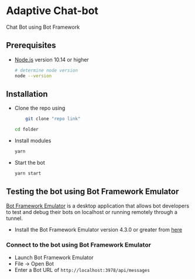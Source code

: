 # Adaptive Chat-bot

Chat Bot using Bot Framework 

## Prerequisites

- [Node.js](https://nodejs.org) version 10.14 or higher

    ```bash
    # determine node version
    node --version
    ```

## Installation

- Clone the repo using
    ```bash
        git clone "repo link"
    ```
    ```bash
    cd folder
    ```

- Install modules

    ```bash
    yarn
    ```

- Start the bot

    ```bash
    yarn start
    ```

## Testing the bot using Bot Framework Emulator

[Bot Framework Emulator](https://github.com/microsoft/botframework-emulator) is a desktop application that allows bot developers to test and debug their bots on localhost or running remotely through a tunnel.

- Install the Bot Framework Emulator version 4.3.0 or greater from [here](https://github.com/Microsoft/BotFramework-Emulator/releases)

### Connect to the bot using Bot Framework Emulator

- Launch Bot Framework Emulator
- File -> Open Bot
- Enter a Bot URL of `http://localhost:3978/api/messages`
